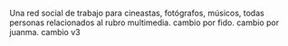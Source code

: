 Una red social de trabajo para cineastas, fotógrafos, músicos, todas personas relacionados al rubro multimedia. cambio por fido.
cambio por juanma.
cambio v3